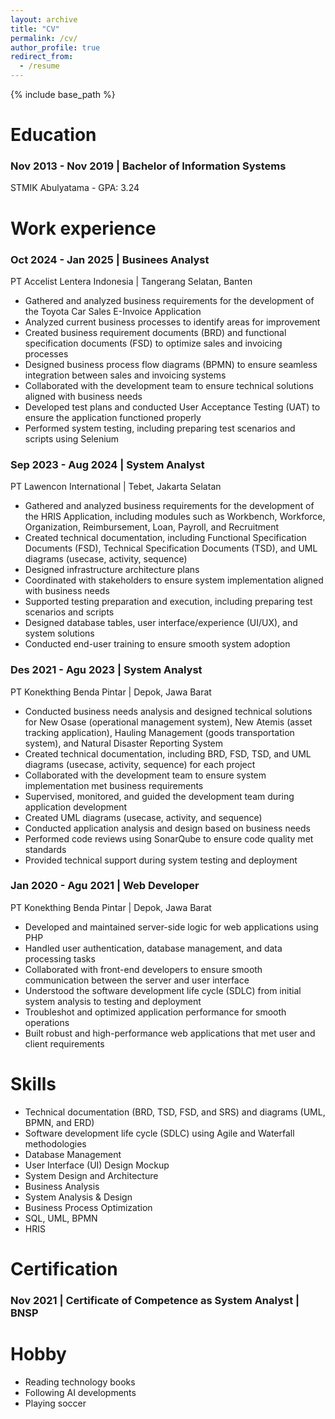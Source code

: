 ```yaml
---
layout: archive
title: "CV"
permalink: /cv/
author_profile: true
redirect_from:
  - /resume
---
```


{% include base_path %}
# Education
### Nov 2013 - Nov 2019 | Bachelor of Information Systems
STMIK Abulyatama - GPA: 3.24

# Work experience
### Oct 2024 - Jan 2025 | Businees Analyst
PT Accelist Lentera Indonesia | Tangerang Selatan, Banten

 - Gathered and analyzed business requirements for the development of the Toyota Car Sales E-Invoice Application
 - Analyzed current business processes to identify areas for improvement
 - Created business requirement documents (BRD) and functional specification documents (FSD) to optimize sales and invoicing processes
 - Designed business process flow diagrams (BPMN) to ensure seamless integration between sales and invoicing systems
 - Collaborated with the development team to ensure technical solutions aligned with business needs
 - Developed test plans and conducted User Acceptance Testing (UAT) to ensure the application functioned properly
 - Performed system testing, including preparing test scenarios and scripts using Selenium

### Sep 2023 - Aug 2024 | System Analyst
PT Lawencon International | Tebet, Jakarta Selatan

 - Gathered and analyzed business requirements for the development of the HRIS Application, including modules such as Workbench, Workforce, Organization, Reimbursement, Loan, Payroll, and Recruitment
 - Created technical documentation, including Functional Specification Documents (FSD), Technical Specification Documents (TSD), and UML diagrams (usecase, activity, sequence)
 - Designed infrastructure architecture plans
 - Coordinated with stakeholders to ensure system implementation aligned with business needs
 - Supported testing preparation and execution, including preparing test scenarios and scripts
 - Designed database tables, user interface/experience (UI/UX), and system solutions
 - Conducted end-user training to ensure smooth system adoption

### Des 2021 - Agu 2023 | System Analyst
PT Konekthing Benda Pintar | Depok, Jawa Barat

 - Conducted business needs analysis and designed technical solutions for New Osase (operational management system), New Atemis (asset tracking application), Hauling Management (goods transportation system), and Natural Disaster Reporting System
 - Created technical documentation, including BRD, FSD, TSD, and UML diagrams (usecase, activity, sequence) for each project
 - Collaborated with the development team to ensure system implementation met business requirements
 - Supervised, monitored, and guided the development team during application development
 - Created UML diagrams (usecase, activity, and sequence)
 - Conducted application analysis and design based on business needs
 - Performed code reviews using SonarQube to ensure code quality met standards
 - Provided technical support during system testing and deployment


### Jan 2020 - Agu 2021 | Web Developer
PT Konekthing Benda Pintar | Depok, Jawa Barat

 - Developed and maintained server-side logic for web applications using PHP
 - Handled user authentication, database management, and data processing tasks
 - Collaborated with front-end developers to ensure smooth communication between the server and user interface
 - Understood the software development life cycle (SDLC) from initial system analysis to testing and deployment
 - Troubleshot and optimized application performance for smooth operations
 - Built robust and high-performance web applications that met user and client requirements

# Skills

 - Technical documentation (BRD, TSD, FSD, and SRS) and diagrams (UML, BPMN, and ERD)
 - Software development life cycle (SDLC) using Agile and Waterfall methodologies
 - Database Management
 - User Interface (UI) Design Mockup
 - System Design and Architecture
 - Business Analysis
 - System Analysis & Design
 - Business Process Optimization
 - SQL, UML, BPMN
 - HRIS
 
# Certification

### Nov 2021 | Certificate of Competence as System Analyst | BNSP

# Hobby

 - Reading technology books
 - Following AI developments
 - Playing soccer